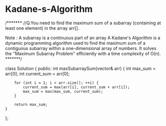 # Kadane-s-Algorithm
/*******
//Q.You need to find the maximum sum of a subarray (containing at least one element) in the array arr[].

Note : A subarray is a continuous part of an array
A Kadane's Algorithm is a dynamic programming algorithm used to find the maximum sum of a contiguous subarray within a one-dimensional array of numbers. It solves the "Maximum Subarray Problem" efficiently with a time complexity of O(n). 
*******/

class Solution {
public:
    int maxSubarraySum(vector<int>& arr) {
        int max_sum = arr[0];
        int current_sum =  arr[0];

        for (int i = 1; i < arr.size(); ++i) {
            current_sum = max(arr[i], current_sum + arr[i]);
            max_sum = max(max_sum, current_sum);
        }

        return max_sum;
    }
};
